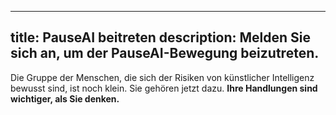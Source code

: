 

---
title: PauseAI beitreten
description: Melden Sie sich an, um der PauseAI-Bewegung beizutreten.
---

Die Gruppe der Menschen, die sich der Risiken von künstlicher Intelligenz bewusst sind, ist noch klein.
Sie gehören jetzt dazu.
**Ihre Handlungen sind wichtiger, als Sie denken.**

<!-- ## [Hier anmelden](https://airtable.com/appWPTGqZmUcs3NWu/pagoxRuCai4OYJEHt/form)

Möglichkeiten, wie Sie beitreten können:

- Treten Sie einer [lokale Gemeinschaft](/communities) oder einem [Ereignis](/events) bei oder gründen Sie eine.
- Treten Sie dem PauseAI-[Discord](https://discord.gg/2XXWXvErfA) bei, wo die meisten Zusammenarbeiten stattfinden.
- Füllen Sie dieses Formular aus, und Sie können mit dem Onboarding-Team über Ihre Interessen und Möglichkeiten sprechen, an Projekten oder [Teams](/teams) teilzunehmen:

<iframe class="airtable-embed" src="https://airtable.com/embed/appWPTGqZmUcs3NWu/pagoxRuCai4OYJEHt/form" frameborder="0" onmousewheel="" width="100%" height="533" style="background: transparent; border: 1px solid #ccc;"></iframe>

- Dann können Sie sich als Freiwilliger anmelden und auf der [Personenseite](/people) erscheinen, wenn Sie möchten.
- Besuchen Sie die [Organisationsseite](/organization) für weitere Informationen!